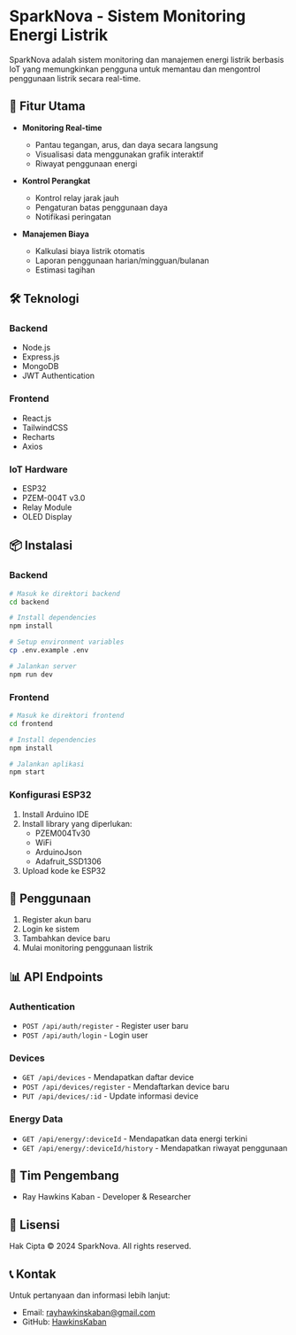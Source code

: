# SparkNova - Sistem Monitoring Energi Listrik

SparkNova adalah sistem monitoring dan manajemen energi listrik berbasis IoT yang memungkinkan pengguna untuk memantau dan mengontrol penggunaan listrik secara real-time.

## 🌟 Fitur Utama

- **Monitoring Real-time**
  - Pantau tegangan, arus, dan daya secara langsung
  - Visualisasi data menggunakan grafik interaktif
  - Riwayat penggunaan energi

- **Kontrol Perangkat**
  - Kontrol relay jarak jauh
  - Pengaturan batas penggunaan daya
  - Notifikasi peringatan

- **Manajemen Biaya**
  - Kalkulasi biaya listrik otomatis
  - Laporan penggunaan harian/mingguan/bulanan
  - Estimasi tagihan

## 🛠️ Teknologi

### Backend
- Node.js
- Express.js
- MongoDB
- JWT Authentication

### Frontend
- React.js
- TailwindCSS
- Recharts
- Axios

### IoT Hardware
- ESP32
- PZEM-004T v3.0
- Relay Module
- OLED Display

## 📦 Instalasi

### Backend
```bash
# Masuk ke direktori backend
cd backend

# Install dependencies
npm install

# Setup environment variables
cp .env.example .env

# Jalankan server
npm run dev
```

### Frontend
```bash
# Masuk ke direktori frontend
cd frontend

# Install dependencies
npm install

# Jalankan aplikasi
npm start
```

### Konfigurasi ESP32
1. Install Arduino IDE
2. Install library yang diperlukan:
   - PZEM004Tv30
   - WiFi
   - ArduinoJson
   - Adafruit_SSD1306
3. Upload kode ke ESP32

## 🔧 Penggunaan

1. Register akun baru
2. Login ke sistem
3. Tambahkan device baru
4. Mulai monitoring penggunaan listrik

## 📊 API Endpoints

### Authentication
- `POST /api/auth/register` - Register user baru
- `POST /api/auth/login` - Login user

### Devices
- `GET /api/devices` - Mendapatkan daftar device
- `POST /api/devices/register` - Mendaftarkan device baru
- `PUT /api/devices/:id` - Update informasi device

### Energy Data
- `GET /api/energy/:deviceId` - Mendapatkan data energi terkini
- `GET /api/energy/:deviceId/history` - Mendapatkan riwayat penggunaan

## 👥 Tim Pengembang

- Ray Hawkins Kaban - Developer & Researcher

## 📄 Lisensi

Hak Cipta © 2024 SparkNova. All rights reserved.

## 📞 Kontak

Untuk pertanyaan dan informasi lebih lanjut:
- Email: rayhawkinskaban@gmail.com
- GitHub: [HawkinsKaban](https://github.com/HawkinsKaban)